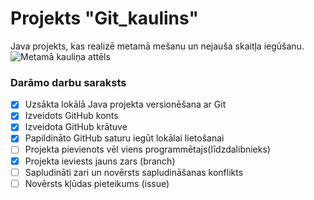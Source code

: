 # Projekts "Git_kaulins"
Java projekts, kas realizē metamā mešanu un nejauša skaitļa iegūšanu.
![Metamā kauliņa attēls](https://upload.wikimedia.org/wikipedia/commons/5/53/Six_sided_dice.png)


### **Darāmo darbu saraksts**
- [x] Uzsākta lokālā Java projekta versionēšana ar Git
- [x] Izveidots GitHub konts
- [x] Izveidota GitHub krātuve
- [x] Papildināto GitHub saturu iegūt lokālai lietošanai
- [ ] Projekta pievienots vēl viens programmētajs(līdzdalibnieks)
- [x] Projekta ieviests jauns zars (branch)
- [ ] Sapludināti zari un novērsts sapludināšanas konflikts
- [ ] Novērsts kļūdas pieteikums (issue)    
